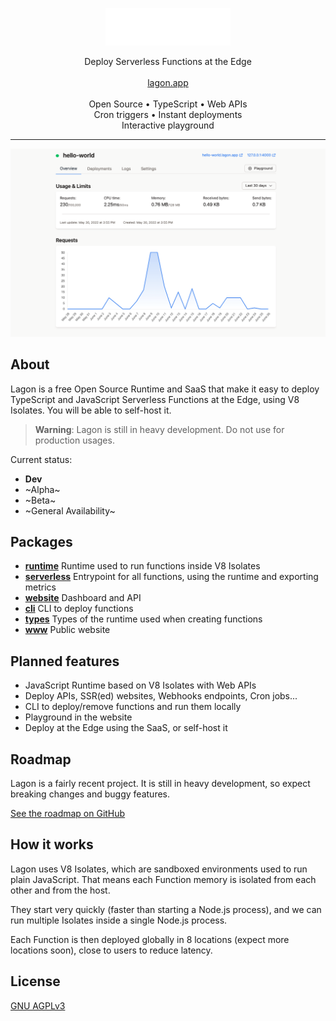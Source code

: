 <p align="center">
  <picture>
    <source media="(prefers-color-scheme: dark)" srcset="./assets/logo-white.png">
    <source media="(prefers-color-scheme: light)" srcset="./assets/logo-black.png">
    <img alt="Lagon logo" height="60px" src="./assets/logo-white.png">
  </picture>
  <p align="center">
    Deploy Serverless Functions at the Edge
    <br />
    <br />
    <a align="center" href="https://lagon.app">
      lagon.app
    </a>
    <br />
    <br />
    Open Source • TypeScript • Web APIs
    <br />
    Cron triggers • Instant deployments
    <br />
    Interactive playground
  </p>
</p>

<hr />

![Dashboard](./assets/dashboard.png)

## About

Lagon is a free Open Source Runtime and SaaS that make it easy to deploy TypeScript and JavaScript Serverless Functions at the Edge, using V8 Isolates. You will be able to self-host it.

> **Warning**: Lagon is still in heavy development. Do not use for production usages.

Current status:
- **Dev**
- ~Alpha~
- ~Beta~
- ~General Availability~

## Packages

- **[runtime](./packages/runtime)** Runtime used to run functions inside V8 Isolates
- **[serverless](./packages/serverless)** Entrypoint for all functions, using the runtime and exporting metrics
- **[website](./packages/website)** Dashboard and API
- **[cli](./packages/cli)** CLI to deploy functions
- **[types](./packages/types)** Types of the runtime used when creating functions
- **[www](./www)** Public website

## Planned features

- JavaScript Runtime based on V8 Isolates with Web APIs
- Deploy APIs, SSR(ed) websites, Webhooks endpoints, Cron jobs...
- CLI to deploy/remove functions and run them locally
- Playground in the website
- Deploy at the Edge using the SaaS, or self-host it

## Roadmap

Lagon is a fairly recent project. It is still in heavy development, so expect breaking changes and buggy features.

[See the roadmap on GitHub](https://github.com/orgs/lagonapp/projects/1)

## How it works

Lagon uses V8 Isolates, which are sandboxed environments used to run plain JavaScript. That means each Function memory is isolated from each other and from the host.

They start very quickly (faster than starting a Node.js process), and we can run multiple Isolates inside a single Node.js process.

Each Function is then deployed globally in 8 locations (expect more locations soon), close to users to reduce latency.

## License

[GNU AGPLv3](./LICENSE)
